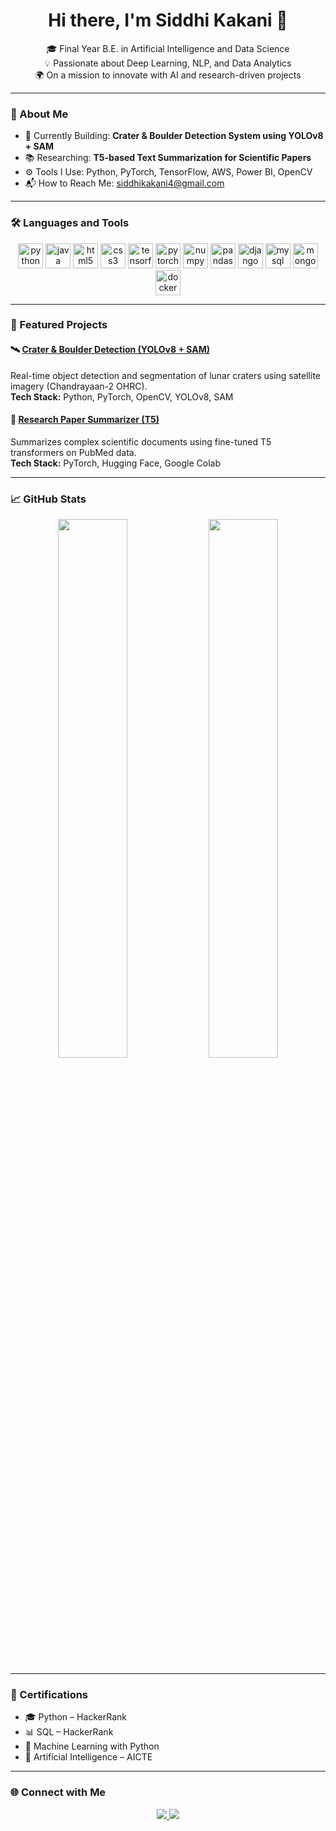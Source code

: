 <h1 align="center">Hi there, I'm Siddhi Kakani 👋</h1>

<p align="center">
  🎓 Final Year B.E. in Artificial Intelligence and Data Science<br>
  💡 Passionate about Deep Learning, NLP, and Data Analytics<br>
  🌍 On a mission to innovate with AI and research-driven projects
</p>

---

### 🌟 About Me

- 🔭 Currently Building: **Crater & Boulder Detection System using YOLOv8 + SAM**
- 📚 Researching: **T5-based Text Summarization for Scientific Papers**
- ⚙️ Tools I Use: Python, PyTorch, TensorFlow, AWS, Power BI, OpenCV
- 📬 How to Reach Me: [siddhikakani4@gmail.com](mailto:siddhikakani4@gmail.com)

---

### 🛠️ Languages and Tools

<p align="center">
  <!-- Languages -->
  <img src="https://cdn.jsdelivr.net/gh/devicons/devicon/icons/python/python-original.svg" height="40" alt="python"/>
  <img src="https://cdn.jsdelivr.net/gh/devicons/devicon/icons/java/java-original.svg" height="40" alt="java"/>
  <img src="https://cdn.jsdelivr.net/gh/devicons/devicon/icons/html5/html5-original.svg" height="40" alt="html5"/>
  <img src="https://cdn.jsdelivr.net/gh/devicons/devicon/icons/css3/css3-original.svg" height="40" alt="css3"/>

  <!-- Libraries & Frameworks -->
  <img src="https://cdn.jsdelivr.net/gh/devicons/devicon/icons/tensorflow/tensorflow-original.svg" height="40" alt="tensorflow"/>
  <img src="https://cdn.jsdelivr.net/gh/devicons/devicon/icons/pytorch/pytorch-original.svg" height="40" alt="pytorch"/>
  <img src="https://cdn.jsdelivr.net/gh/devicons/devicon/icons/numpy/numpy-original.svg" height="40" alt="numpy"/>
  <img src="https://cdn.jsdelivr.net/gh/devicons/devicon/icons/pandas/pandas-original.svg" height="40" alt="pandas"/>

  <img src="https://cdn.jsdelivr.net/gh/devicons/devicon/icons/django/django-plain.svg" height="40" alt="django"/>

  <!-- Databases -->
  <img src="https://cdn.jsdelivr.net/gh/devicons/devicon/icons/mysql/mysql-original.svg" height="40" alt="mysql"/>
  <img src="https://cdn.jsdelivr.net/gh/devicons/devicon/icons/mongodb/mongodb-original.svg" height="40" alt="mongodb"/>

  <!-- DevOps & Cloud -->
  
  <img src="https://cdn.jsdelivr.net/gh/devicons/devicon/icons/docker/docker-original.svg" height="40" alt="docker"/>


</p>

---

### 🚀 Featured Projects

#### 🛰️ [Crater & Boulder Detection (YOLOv8 + SAM)](https://github.com/siddhi1703/Crater-Detection-Project)
Real-time object detection and segmentation of lunar craters using satellite imagery (Chandrayaan-2 OHRC).  
**Tech Stack:** Python, PyTorch, OpenCV, YOLOv8, SAM

#### 🧠 [Research Paper Summarizer (T5)](https://github.com/siddhi1703/Summarize_project)
Summarizes complex scientific documents using fine-tuned T5 transformers on PubMed data.  
**Tech Stack:** PyTorch, Hugging Face, Google Colab

---

### 📈 GitHub Stats

<p align="center">
  <img src="https://github-readme-stats.vercel.app/api?username=siddhi1703&show_icons=true&theme=tokyonight" width="47%" />
  <img src="https://github-readme-stats.vercel.app/api/top-langs/?username=siddhi1703&layout=compact&theme=tokyonight" width="47%" />
</p>

---

### 🏅 Certifications

- 🎓 Python – HackerRank  
- 📊 SQL – HackerRank  
- 🤖 Machine Learning with Python  
- 🧠 Artificial Intelligence – AICTE

---

### 🌐 Connect with Me

<p align="center">
  <a href="https://www.linkedin.com/in/siddhi-kakani-133124288/" target="_blank">
    <img src="https://img.shields.io/badge/LinkedIn-blue?style=for-the-badge&logo=linkedin&logoColor=white" />
  </a>
  <a href="https://github.com/siddhi1703" target="_blank">
    <img src="https://img.shields.io/badge/GitHub-black?style=for-the-badge&logo=github&logoColor=white" />
  </a>
</p>
